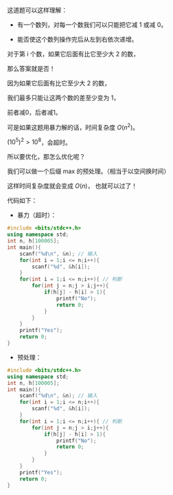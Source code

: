 这道题可以这样理解：

+ 有一个数列，对每一个数我们可以只能把它减 1 或减 0。

+ 能否使这个数列操作完后从左到右依次递增。

对于第 i 个数，如果它后面有比它至少大 2 的数，

那么答案就是否！

因为如果它后面有比它至少大 2 的数，

我们最多只能让这两个数的差至少变为 1，

前者减0，后者减1。

可是如果这题用暴力解的话，时间复杂度 $O(n^2)$。

$(10^5)^2 > 10^8$，会超时。

所以要优化，那怎么优化呢？

我们可以做一个后缀 max 的预处理。（相当于以空间换时间）

这样时间复杂度就会变成 $O(n)$， 也就可以过了！

代码如下：

+ 暴力（超时）：

```cpp
#include <bits/stdc++.h>
using namespace std;
int n, h[100005];
int main(){
	scanf("%d\n", &n); // 输入 
	for(int i = 1;i <= n;i++){
		scanf("%d", &h[i]);
	}
	for(int i = 1;i <= n;i++){ // 判断
		for(int j = n;j > i;j++){
			if(h[j] - h[i] > 1){
				printf("No");
				return 0;
			}
		}
	}
	printf("Yes");
	return 0;
}
```

+ 预处理：

```cpp
#include <bits/stdc++.h>
using namespace std;
int n, h[100005];
int main(){
	scanf("%d\n", &n); // 输入 
	for(int i = 1;i <= n;i++){
		scanf("%d", &h[i]);
	}
	for(int i = 1;i <= n;i++){ // 判断
		for(int j = n;j > i;j++){
			if(h[j] - h[i] > 1){
				printf("No");
				return 0;
			}
		}
	}
	printf("Yes");
	return 0;
}
```

